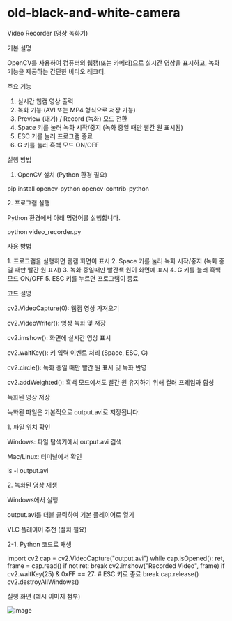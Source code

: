 # old-black-and-white-camera

Video Recorder (영상 녹화기)

기본 설명

OpenCV를 사용하여 컴퓨터의 웹캠(또는 카메라)으로 실시간 영상을 표시하고, 녹화 기능을 제공하는 간단한 비디오 레코더.

주요 기능

1. 실시간 웹캠 영상 출력
2. 녹화 기능 (AVI 또는 MP4 형식으로 저장 가능)
3. Preview (대기) / Record (녹화) 모드 전환
4. Space 키를 눌러 녹화 시작/중지 (녹화 중일 때만 빨간 원 표시됨)
5. ESC 키를 눌러 프로그램 종료
6. G 키를 눌러 흑백 모드 ON/OFF 


실행 방법

1. OpenCV 설치 (Python 환경 필요)

pip install opencv-python opencv-contrib-python

2️. 프로그램 실행

Python 환경에서 아래 명령어를 실행합니다.

python video_recorder.py


사용 방법

1️. 프로그램을 실행하면 웹캠 화면이 표시
2. Space 키를 눌러 녹화 시작/중지 (녹화 중일 때만 빨간 원 표시)
3. 녹화 중일때만 빨간색 원이 화면에 표시
4️. G 키를 눌러 흑백 모드 ON/OFF
5. ESC 키를 누르면 프로그램이 종료

코드 설명

cv2.VideoCapture(0): 웹캠 영상 가져오기

cv2.VideoWriter(): 영상 녹화 및 저장

cv2.imshow(): 화면에 실시간 영상 표시

cv2.waitKey(): 키 입력 이벤트 처리 (Space, ESC, G)

cv2.circle(): 녹화 중일 때만 빨간 원 표시 및 녹화 반영

cv2.addWeighted(): 흑백 모드에서도 빨간 원 유지하기 위해 컬러 프레임과 합성


녹화된 영상 저장

 녹화된 파일은 기본적으로 output.avi로 저장됩니다.

1️. 파일 위치 확인

 Windows: 파일 탐색기에서 output.avi 검색

 Mac/Linux: 터미널에서 확인

 ls -l output.avi

2️. 녹화된 영상 재생

 Windows에서 실행

 output.avi를 더블 클릭하여 기본 플레이어로 열기

 VLC 플레이어 추천 (설치 필요)

2-1. Python 코드로 재생

 import cv2
 cap = cv2.VideoCapture("output.avi")
 while cap.isOpened():
     ret, frame = cap.read()
     if not ret:
         break
     cv2.imshow("Recorded Video", frame)
     if cv2.waitKey(25) & 0xFF == 27:  # ESC 키로 종료
         break
 cap.release()
 cv2.destroyAllWindows()


실행 화면 (예시 이미지 첨부)

![image](https://github.com/user-attachments/assets/0069b0ee-2f21-48d8-9e24-192066c04347)


